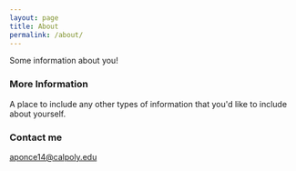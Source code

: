```yaml
---
layout: page
title: About
permalink: /about/
---
```


Some information about you!

### More Information

A place to include any other types of information that you'd like to include about yourself.

### Contact me

[aponce14@calpoly.edu](mailto:aponce14@calpoly.edu)
